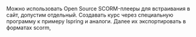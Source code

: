 Можно использовать Open Source SCORM-плееры для встраивания в сайт, допустим отдельный. Создавать курс через специальную программу к примеру Ispring и аналоги. Далее их экспортировать в форматах scorm,